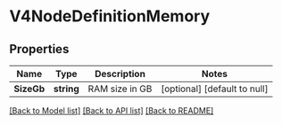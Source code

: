 # V4NodeDefinitionMemory

## Properties
Name | Type | Description | Notes
------------ | ------------- | ------------- | -------------
**SizeGb** | **string** | RAM size in GB | [optional] [default to null]

[[Back to Model list]](../README.md#documentation-for-models) [[Back to API list]](../README.md#documentation-for-api-endpoints) [[Back to README]](../README.md)


